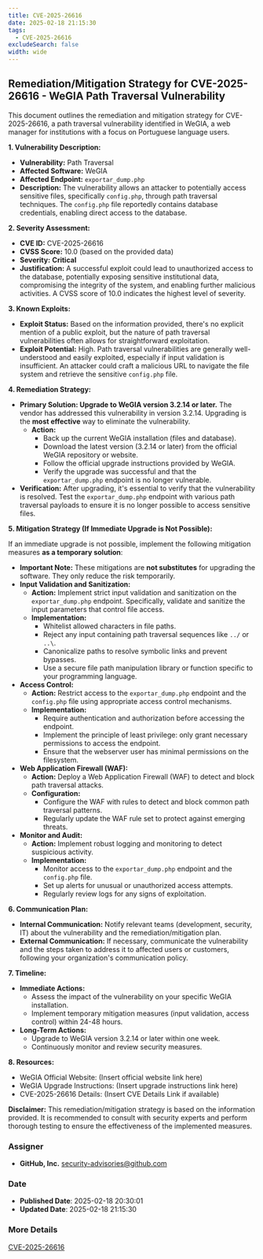 ```yaml
---
title: CVE-2025-26616
date: 2025-02-18 21:15:30
tags:
  - CVE-2025-26616
excludeSearch: false
width: wide
---
```


## Remediation/Mitigation Strategy for CVE-2025-26616 - WeGIA Path Traversal Vulnerability

This document outlines the remediation and mitigation strategy for CVE-2025-26616, a path traversal vulnerability identified in WeGIA, a web manager for institutions with a focus on Portuguese language users.

**1. Vulnerability Description:**

*   **Vulnerability:** Path Traversal
*   **Affected Software:** WeGIA
*   **Affected Endpoint:** `exportar_dump.php`
*   **Description:** The vulnerability allows an attacker to potentially access sensitive files, specifically `config.php`, through path traversal techniques. The `config.php` file reportedly contains database credentials, enabling direct access to the database.

**2. Severity Assessment:**

*   **CVE ID:** CVE-2025-26616
*   **CVSS Score:** 10.0 (based on the provided data)
*   **Severity:** **Critical**
*   **Justification:** A successful exploit could lead to unauthorized access to the database, potentially exposing sensitive institutional data, compromising the integrity of the system, and enabling further malicious activities.  A CVSS score of 10.0 indicates the highest level of severity.

**3. Known Exploits:**

*   **Exploit Status:**  Based on the information provided, there's no explicit mention of a public exploit, but the nature of path traversal vulnerabilities often allows for straightforward exploitation.
*   **Exploit Potential:** High. Path traversal vulnerabilities are generally well-understood and easily exploited, especially if input validation is insufficient. An attacker could craft a malicious URL to navigate the file system and retrieve the sensitive `config.php` file.

**4. Remediation Strategy:**

*   **Primary Solution: Upgrade to WeGIA version 3.2.14 or later.**  The vendor has addressed this vulnerability in version 3.2.14.  Upgrading is the **most effective** way to eliminate the vulnerability.
    *   **Action:**
        *   Back up the current WeGIA installation (files and database).
        *   Download the latest version (3.2.14 or later) from the official WeGIA repository or website.
        *   Follow the official upgrade instructions provided by WeGIA.
        *   Verify the upgrade was successful and that the `exportar_dump.php` endpoint is no longer vulnerable.
*   **Verification:** After upgrading, it's essential to verify that the vulnerability is resolved. Test the `exportar_dump.php` endpoint with various path traversal payloads to ensure it is no longer possible to access sensitive files.

**5. Mitigation Strategy (If Immediate Upgrade is Not Possible):**

If an immediate upgrade is not possible, implement the following mitigation measures **as a temporary solution**:

*   **Important Note:** These mitigations are **not substitutes** for upgrading the software. They only reduce the risk temporarily.
*   **Input Validation and Sanitization:**
    *   **Action:**  Implement strict input validation and sanitization on the `exportar_dump.php` endpoint.  Specifically, validate and sanitize the input parameters that control file access.
    *   **Implementation:**
        *   Whitelist allowed characters in file paths.
        *   Reject any input containing path traversal sequences like `../` or `..\`.
        *   Canonicalize paths to resolve symbolic links and prevent bypasses.
        *   Use a secure file path manipulation library or function specific to your programming language.
*   **Access Control:**
    *   **Action:** Restrict access to the `exportar_dump.php` endpoint and the `config.php` file using appropriate access control mechanisms.
    *   **Implementation:**
        *   Require authentication and authorization before accessing the endpoint.
        *   Implement the principle of least privilege: only grant necessary permissions to access the endpoint.
        *   Ensure that the webserver user has minimal permissions on the filesystem.
*   **Web Application Firewall (WAF):**
    *   **Action:** Deploy a Web Application Firewall (WAF) to detect and block path traversal attacks.
    *   **Configuration:**
        *   Configure the WAF with rules to detect and block common path traversal patterns.
        *   Regularly update the WAF rule set to protect against emerging threats.
*   **Monitor and Audit:**
    *   **Action:** Implement robust logging and monitoring to detect suspicious activity.
    *   **Implementation:**
        *   Monitor access to the `exportar_dump.php` endpoint and the `config.php` file.
        *   Set up alerts for unusual or unauthorized access attempts.
        *   Regularly review logs for any signs of exploitation.

**6. Communication Plan:**

*   **Internal Communication:** Notify relevant teams (development, security, IT) about the vulnerability and the remediation/mitigation plan.
*   **External Communication:**  If necessary, communicate the vulnerability and the steps taken to address it to affected users or customers, following your organization's communication policy.

**7. Timeline:**

*   **Immediate Actions:**
    *   Assess the impact of the vulnerability on your specific WeGIA installation.
    *   Implement temporary mitigation measures (input validation, access control) within 24-48 hours.
*   **Long-Term Actions:**
    *   Upgrade to WeGIA version 3.2.14 or later within one week.
    *   Continuously monitor and review security measures.

**8. Resources:**

*   WeGIA Official Website: (Insert official website link here)
*   WeGIA Upgrade Instructions: (Insert upgrade instructions link here)
*   CVE-2025-26616 Details: (Insert CVE Details Link if available)

**Disclaimer:** This remediation/mitigation strategy is based on the information provided.  It is recommended to consult with security experts and perform thorough testing to ensure the effectiveness of the implemented measures.

### Assigner
- **GitHub, Inc.** <security-advisories@github.com>

### Date
- **Published Date**: 2025-02-18 20:30:01
- **Updated Date**: 2025-02-18 21:15:30

### More Details
[CVE-2025-26616](https://www.cvedetails.com/cve/CVE-2025-26616)